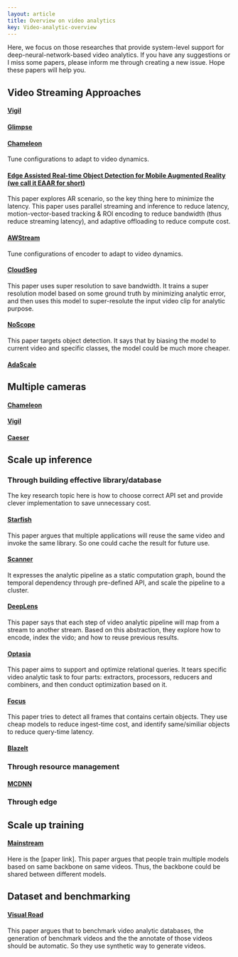 ```yaml
---
layout: article
title: Overview on video analytics
key: Video-analytic-overview
---
```


Here, we focus on those researches that provide system-level support for deep-neural-network-based video analytics. If you have any suggestions or I miss some papers, please inform me through creating a new issue. Hope these papers will help you.

## Video Streaming Approaches

#### [Vigil](https://old.sigmobile.org/mobicom/2015/papers/p426-zhangA.pdf)

#### [Glimpse](http://people.csail.mit.edu/yuhan/doc/sen060-chenA.pdf)

#### [Chameleon](https://people.cs.uchicago.edu/~junchenj/docs/Chameleon_SIGCOMM_CameraReady_faceblurred.pdf)
Tune configurations to adapt to video dynamics.

#### [Edge Assisted Real-time Object Detection for Mobile Augmented Reality (we call it EAAR for short)](http://www.winlab.rutgers.edu/~luyang/papers/mobicom19_augmented_reality.pdf)
This paper explores AR scenario, so the key thing here to minimize the latency.
This paper uses parallel streaming and inference to reduce latency, motion-vector-based tracking & ROI encoding to reduce bandwidth (thus reduce streaming latency), and adaptive offloading to reduce compute cost.

#### [AWStream](https://awstream.github.io/paper/awstream.pdf)
Tune configurations of encoder to adapt to video dynamics.

#### [CloudSeg](https://www.usenix.org/system/files/hotcloud19-paper-wang.pdf)
This paper uses super resolution to save bandwidth.
It trains a super resolution model based on some ground truth by minimizing analytic error, and then uses this model to super-resolute the input video clip for analytic purpose.

#### [NoScope](https://www.vldb.org/pvldb/vol10/p1586-kang.pdf)
This paper targets object detection. It says that by biasing the model to current video and specific classes, the model could be much more cheaper.

#### [AdaScale](https://arxiv.org/pdf/1902.02910.pdf)

## Multiple cameras

#### [Chameleon](https://people.cs.uchicago.edu/~junchenj/docs/Chameleon_SIGCOMM_CameraReady_faceblurred.pdf)

#### [Vigil](https://old.sigmobile.org/mobicom/2015/papers/p426-zhangA.pdf)

#### [Caeser](https://nsl.usc.edu/wp-content/uploads/2019/09/Caesar_SenSys19.pdf)

## Scale up inference

### Through building effective library/database

The key research topic here is how to choose correct API set and provide clever implementation to save unnecessary cost.

#### [Starfish](http://roblkw.com/likamwa2015starfish-mobisys.pdf)
This paper argues that multiple applications will reuse the same video and invoke the same library. So one could cache the result for future use.

#### [Scanner](http://graphics.stanford.edu/papers/scanner/poms18_scanner.pdf)
It expresses the analytic pipeline as a static computation graph, bound the temporal dependency through pre-defined API, and scale the pipeline to a cluster.

#### [DeepLens](http://cidrdb.org/cidr2019/papers/p40-krishnan-cidr19.pdf)
This paper says that each step of video analytic pipeline will map from a stream to another stream.
Based on this abstraction, they explore how to encode, index the vido; and how to reuse previous results.

#### [Optasia](https://dl.acm.org/doi/pdf/10.1145/2987550.2987564)
This paper aims to support and optimize relational queries.
It tears specific video analytic task to four parts: extractors, processors, reducers and combiners, and then conduct optimization based on it.

#### [Focus](https://www.usenix.org/system/files/osdi18-hsieh.pdf)
This paper tries to detect all frames that contains certain objects. They use cheap models to reduce ingest-time cost, and identify same/similiar objects to reduce query-time latency.

#### [Blazelt](https://cs.stanford.edu/~matei/papers/2020/vldb_blazeit.pdf)

### Through resource management

#### [MCDNN](https://homes.cs.washington.edu/~arvind/papers/mcdnn.pdf)

### Through edge


## Scale up training

#### [Mainstream](https://www.usenix.org/system/files/conference/atc18/atc18-jiang.pdf)
Here is the [paper link].
This paper argues that people train multiple models based on same backbone on same videos.
Thus, the backbone could be shared between different models.

## Dataset and benchmarking

#### [Visual Road](https://db.cs.washington.edu/projects/visualroad/p300-haynes.pdf)
This paper argues that to benchmark video analytic databases, the generation of benchmark videos and the the annotate of those videos should be automatic.
So they use synthetic way to generate videos.

